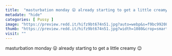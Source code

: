 ```yaml
---
title:  "masturbation monday 😛 already starting to get a little creamy 😉"
metadate: "hide"
categories: [ Pussy ]
image: "https://preview.redd.it/hifz9bt674n51.jpg?auto=webp&s=f9bc99208342638d76f123a17a06a4a01907204e"
thumb: "https://preview.redd.it/hifz9bt674n51.jpg?width=1080&crop=smart&auto=webp&s=c73582544348394b2eefbb6de0cf3e0c5d568c77"
visit: ""
---
```

masturbation monday 😛 already starting to get a little creamy 😉
